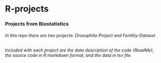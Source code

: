 # R-projects
### Projects from Biostatistics
###### In this repo there are two projects: Drosophila-Project and Fertility-Dataset.
###### Included with each project are the data description of the code (ReadMe), the source code in R markdown format, and the data in tsv file. 

